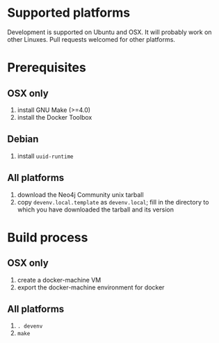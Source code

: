 # Supported platforms

Development is supported on Ubuntu and OSX. It will probably work on
other Linuxes. Pull requests welcomed for other platforms.

# Prerequisites

## OSX only

1. install GNU Make (>=4.0)
1. install the Docker Toolbox

## Debian

1. install `uuid-runtime`

## All platforms

1. download the Neo4j Community unix tarball
1. copy `devenv.local.template` as `devenv.local`; fill in the
   directory to which you have downloaded the tarball and its version

# Build process

## OSX only

1. create a docker-machine VM
1. export the docker-machine environment for docker

## All platforms

1. `. devenv`
1. `make`
